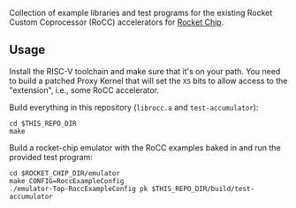 Collection of example libraries and test programs for the existing Rocket Custom Coprocessor (RoCC) accelerators for [Rocket Chip](https://github.com/ucb-bar/rocket-chip).

## Usage

Install the RISC-V toolchain and make sure that it's on your path. You need to build a patched Proxy Kernel that will set the `XS` bits to allow access to the "extension", i.e., some RoCC accelerator.

Build everything in this repository (`librocc.a` and `test-accumulator`):
```
cd $THIS_REPO_DIR
make
```

Build a rocket-chip emulator with the RoCC examples baked in and run the provided test program:
```
cd $ROCKET_CHIP_DIR/emulator
make CONFIG=RoccExampleConfig
./emulator-Top-RoccExampleConfig pk $THIS_REPO_DIR/build/test-accumulator
```
